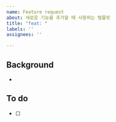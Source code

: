```yaml
---
name: Feature request
about: 새로운 기능을 추가할 때 사용하는 템플릿
title: "feat: "
labels: ''
assignees: ''

---
```


## Background
- 

## To do
- [ ]